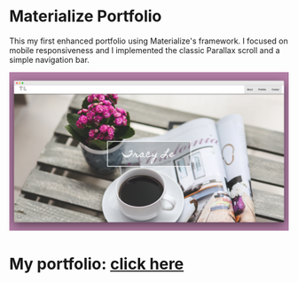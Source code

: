 # Materialize Portfolio

This my first enhanced portfolio using Materialize's framework. I focused on mobile responsiveness and I implemented the classic Parallax scroll and a simple navigation bar. 

![Enhanced](assets/images/enhanced.png)


# My portfolio: [click here](https://tracynle.github.io/enhanced-portfolio/)
